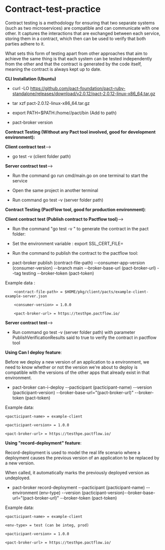 # Contract-test-practice
Contract testing is a methodology for ensuring that two separate systems (such as two microservices) are compatible 
and can communicate with one other. It captures the interactions that are exchanged between each service, storing them in a contract, 
which then can be used to verify that both parties adhere to it.

What sets this form of testing apart from other approaches that aim to achieve the same thing is that each system can be tested independently from the other 
and that the contract is generated by the code itself, meaning the contract is always kept up to date. 

**CLI Installation (Ubuntu)**

* curl -LO https://github.com/pact-foundation/pact-ruby-standalone/releases/download/v2.0.12/pact-2.0.12-linux-x86_64.tar.gz

* tar xzf pact-2.0.12-linux-x86_64.tar.gz

* export PATH=$PATH:/home/<user>/pact/bin (Add to path)

* pact-broker version

**Contract Testing (Without any Pact tool involved, good for development environment):**


**Client contract test**-->

* go test -v (client folder path)


**Server contract test**-->

* Run the command go run cmd/main.go on one terminal to start the service

* Open the same project in another terminal

* Run command go test -v (server folder path)



**Contract Testing (PactFlow tool, good for production environment)**:


**Client contract test (Publish contract to Pactflow tool)**-->

* Run the command "go test -v <client folder path>" to generate the contract in the pact folder:

* Set the environment variable : export SSL_CERT_FILE=<path to ssl certificate>

* Run the command to publish the contract to the pactflow tool:

* pact-broker publish (contract-file-path) --consumer-app-version (consumer-version) --branch main --broker-base-url (pact-broker-url) --tag testing --broker-token (pact-token)

Example data :

        <contract-file-path> = $HOME/pkg/client/pacts/example-client-example-server.json
        
        <consumer-version> = 1.0.0
        
        <pact-broker-url> = https://testhpe.pactflow.io/


**Server contract test**-->

* Run command go test -v (server folder path) with parameter PublishVerificationResults said to true to verify the contract in pactflow tool


**Using Can I deploy feature**:

Before we deploy a new version of an application to a environment, 
we need to know whether or not the version we're about to deploy is compatible with the versions of the other apps that already exist in that environment.

* pact-broker can-i-deploy --pacticipant (pacticipant-name) --version (pacticipant-version) --broker-base-url="(pact-broker-url)" --broker-token (pact-token)

 Example data:
 
    <pacticipant-name> = example-client  
    
    <pacticipant-version> = 1.0.0
    
    <pact-broker-url> = https://testhpe.pactflow.io/


**Using "record-deployment" feature**:


Record-deployment is used to model the real life scenario where a deployment causes the previous version of an application to be replaced by a new version.

When called, it automatically marks the previously deployed version as undeployed.


* pact-broker record-deployment --pacticipant (pacticipant-name) --environment (env-type) --version (pacticipant-version)--broker-base-url="(pact-broker-url)" --broker-token (pact-token)


 Example data:
 
    <pacticipant-name> = example-client  
    
    <env-type> = test (can be integ, prod)
    
    <pacticipant-version> = 1.0.0
    
    <pact-broker-url> = https://testhpe.pactflow.io/
